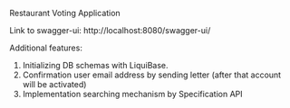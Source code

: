 Restaurant Voting Application 

Link to swagger-ui: http://localhost:8080/swagger-ui/

Additional features: 
1. Initializing DB schemas with LiquiBase.
2. Confirmation user email address by sending letter (after that account will be activated)
3. Implementation searching mechanism by Specification API

